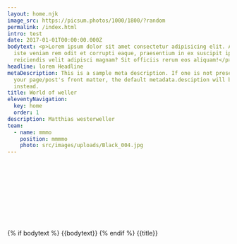 ```yaml
---
layout: home.njk
image_src: https://picsum.photos/1000/1800/?random
permalink: /index.html
intro: test
date: 2017-01-01T00:00:00.000Z
bodytext: <p>Lorem ipsum dolor sit amet consectetur adipisicing elit. Architecto
  iste veniam rem odit et corrupti eaque, praesentium in ex suscipit ipsam
  reiciendis velit adipisci magnam? Sit officiis rerum eos aliquam!</p>
headline: lorem Headline
metaDescription: This is a sample meta description. If one is not present in
  your page/post's front matter, the default metadata.desciption will be used
  instead.
title: World of weller
eleventyNavigation:
  key: home
  order: 1
description: Matthias westerweller
team:
  - name: mmmo
    position: mmmmo
    photo: src/images/uploads/Black_004.jpg
---
```

<br/>
<br/>
<br/>
<br/>
<br/>
<br/>
<br/>
<br/>
<br/>
{% if bodytext %}
{{bodytext}}
{% endif %}
{{title}}